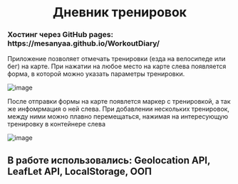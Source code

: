 <h1 style="text-align: center">Дневник тренировок</h1>

<h3>Хостинг через GitHub pages: https://mesanyaa.github.io/WorkoutDiary/</h3>

<p>Приложение позволяет отмечать тренировки (езда на велосипеде или бег) на карте. При нажатии на любое место на карте слева появляется форма, в которой можно указать параметры тренировки. </p>

![image](https://github.com/mesanyaa/WorkoutDiary/assets/115028083/f6f85d1c-78cc-46f0-9848-9fb8789eeb98)

<p>После отправки формы на карте появлется маркер с тренировкой, а так же инфомрмация о ней слева. При добавлении нескольких тренировок, между ними можно плавно перемещаться, нажимая на интересующую тренировку в контейнере слева</p>

![image](https://github.com/mesanyaa/WorkoutDiary/assets/115028083/d6636290-5e73-41a1-8d16-1eb75c7406d8)


<h2>В работе использовались: Geolocation API, LeafLet API, LocalStorage, ООП</h2>
